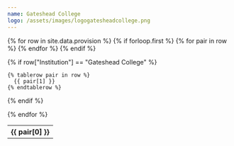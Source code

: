 ```yaml
---
name: Gateshead College
logo: /assets/images/logogatesheadcollege.png
---
```

<table>
  {% for row in site.data.provision %}
    {% if forloop.first %}
    <tr>
      {% for pair in row %}
        <th>{{ pair[0] }}</th>
      {% endfor %}
    </tr>
    {% endif %}

{% if row["Institution"] == "Gateshead College" %}

    {% tablerow pair in row %}
      {{ pair[1] }}
    {% endtablerow %}

{% endif %}

  {% endfor %}
</table>
